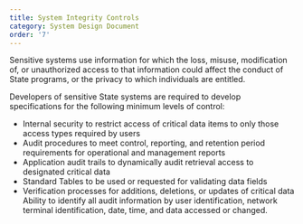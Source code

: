 ```yaml
---
title: System Integrity Controls
category: System Design Document
order: '7'
---
```


Sensitive systems use information for which the loss, misuse, modification of, or unauthorized access to that information could affect the conduct of State programs, or the privacy to which individuals are entitled.

Developers of sensitive State systems are required to develop specifications for the following minimum levels of control:

- Internal security to restrict access of critical data items to only those access types required by users
- Audit procedures to meet control, reporting, and retention period requirements for operational and management reports
- Application audit trails to dynamically audit retrieval access to designated critical data
- Standard Tables to be used or requested for validating data fields
- Verification processes for additions, deletions, or updates of critical data
Ability to identify all audit information by user identification, network terminal identification, date, time, and data accessed or changed.
